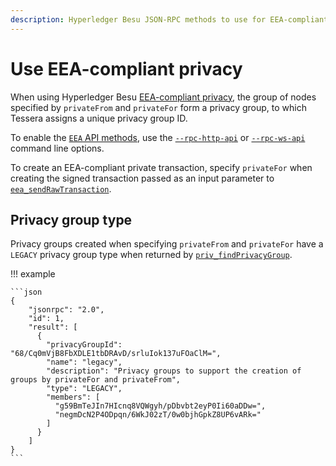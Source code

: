 ```yaml
---
description: Hyperledger Besu JSON-RPC methods to use for EEA-compliant privacy
---
```


# Use EEA-compliant privacy

When using Hyperledger Besu [EEA-compliant privacy](../../concepts/privacy/privacy-groups.md), the
group of nodes specified by `privateFrom` and `privateFor` form a privacy group, to which Tessera
assigns a unique privacy group ID.

To enable the [`EEA` API methods](../../reference/api/index.md#eea-methods), use the
[`--rpc-http-api`](../../../public-networks/reference/cli/options.md#rpc-http-api) or
[`--rpc-ws-api`](../../../public-networks/reference/cli/options.md#rpc-ws-api) command line options.

To create an EEA-compliant private transaction, specify `privateFor` when creating the signed
transaction passed as an input parameter to
[`eea_sendRawTransaction`](../../reference/api/index.md#eea_sendrawtransaction).

## Privacy group type

Privacy groups created when specifying `privateFrom` and `privateFor` have a `LEGACY` privacy group
type when returned by
[`priv_findPrivacyGroup`](../../reference/api/index.md#priv_findprivacygroup).

!!! example

    ```json
    {
        "jsonrpc": "2.0",
        "id": 1,
        "result": [
          {
            "privacyGroupId": "68/Cq0mVjB8FbXDLE1tbDRAvD/srluIok137uFOaClM=",
            "name": "legacy",
            "description": "Privacy groups to support the creation of groups by privateFor and privateFrom",
            "type": "LEGACY",
            "members": [
              "g59BmTeJIn7HIcnq8VQWgyh/pDbvbt2eyP0Ii60aDDw=",
              "negmDcN2P4ODpqn/6WkJ02zT/0w0bjhGpkZ8UP6vARk="
            ]
          }
        ]
    }
    ```
